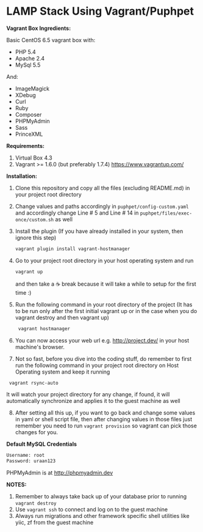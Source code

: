 # LAMP Stack Using Vagrant/Puphpet

**Vagrant Box Ingredients:**

Basic CentOS 6.5 vagrant box with:

- PHP 5.4
- Apache 2.4
- MySql 5.5

And:

- ImageMagick
- XDebug
- Curl
- Ruby
- Composer
- PHPMyAdmin
- Sass
- PrinceXML

**Requirements:**

1. Virtual Box 4.3
2. Vagrant >= 1.6.0 (but preferably 1.7.4) https://www.vagrantup.com/

**Installation:**

1. Clone this repository and copy all the files (excluding README.md) in your project root directory

2. Change values and paths accordingly in `puphpet/config-custom.yaml` and accordingly change Line # 5 and Line # 14 in `puphpet/files/exec-once/custom.sh` as well

3. Install the plugin (If you have already installed in your system, then ignore this step)

   ```bash
   vagrant plugin install vagrant-hostmanager
   ```

4. Go to your project root directory in your host operating system and run
   ```bash
   vagrant up
   ```
   and then take a :coffee: break because it will take a while to setup for the first time :)

5. Run the following command in your root directory of the project (It has to be run only after the first initial vagrant up or in the case when you do vagrant destroy and then vagrant up)
   ```bash
    vagrant hostmanager
    ```
6. You can now access your web url e.g. http://project.dev/ in your host machine's browser.

7. Not so fast, before you dive into the coding stuff, do remember to first run the following command in your project root directory on Host Operating system and keep it running
  ```bash
   vagrant rsync-auto
  ```
It will watch your project directory for any change, if found, it will automatically synchronize and applies it to the guest machine as well

8. After setting all this up, if you want to go back and change some values in yaml or shell script file, then after changing values in those files just remember you need to run `vagrant provision` so vagrant can pick those changes for you.

**Default MySQL Credentials**
```bash
Username: root
Password: uraan123
```

PHPMyAdmin is at http://phpmyadmin.dev

**NOTES:** 

1. Remember to always take back up of your database prior to running `vagrant destroy`
2. Use `vagrant ssh` to connect and log on to the guest machine
3. Always run migrations and other framework specific shell utilities like yiic, zf from the guest machine
